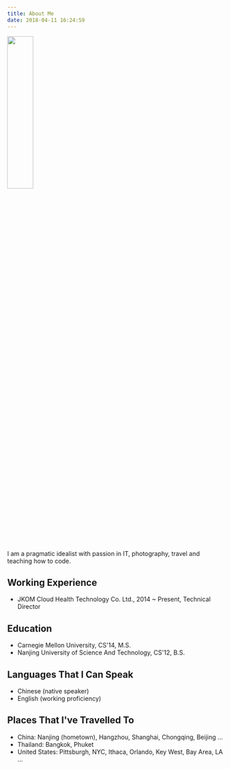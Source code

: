 ```yaml
---
title: About Me
date: 2018-04-11 16:24:59
---
```


<img style="width:30%; min-width:200px" src="/assets/img/octocats-v3.png"></img>

I am a pragmatic idealist with passion in IT, photography, travel and teaching how to code.

## Working Experience

- JKOM Cloud Health Technology Co. Ltd., 2014 ~ Present, Technical Director

## Education

- Carnegie Mellon University, CS'14, M.S.
- Nanjing University of Science And Technology, CS'12, B.S.

## Languages That I Can Speak

- Chinese (native speaker)
- English (working proficiency)

## Places That I've Travelled To

- China: Nanjing (hometown), Hangzhou, Shanghai, Chongqing, Beijing ...
- Thailand: Bangkok, Phuket
- United States: Pittsburgh, NYC, Ithaca, Orlando, Key West, Bay Area, LA ...
